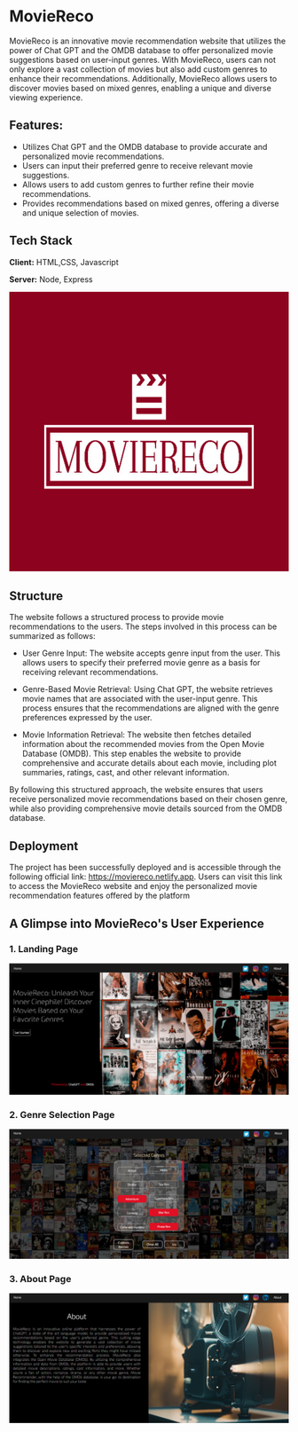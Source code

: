 
# MovieReco 

MovieReco is an innovative movie recommendation website that utilizes the power of Chat GPT and the OMDB database to offer personalized movie suggestions based on user-input genres. With MovieReco, users can not only explore a vast collection of movies but also add custom genres to enhance their recommendations. Additionally, MovieReco allows users to discover movies based on mixed genres, enabling a unique and diverse viewing experience.




## Features:

- Utilizes Chat GPT and the OMDB database to provide accurate and personalized movie recommendations.
- Users can input their preferred genre to receive relevant movie suggestions.
- Allows users to add custom genres to further refine their movie recommendations.
- Provides recommendations based on mixed genres, offering a diverse and unique selection of movies.

## Tech Stack

**Client:** HTML,CSS, Javascript

**Server:** Node, Express


![Logo](https://github.com/mrdetective/Movie-Recommender/blob/main/frontend/Images/android-chrome-512x512.jpeg)


## Structure

The website follows a structured process to provide movie recommendations to the users. The steps involved in this process can be summarized as follows:

- User Genre Input: The website accepts genre input from the user. This allows users to specify their preferred movie genre as a basis for receiving relevant recommendations.

- Genre-Based Movie Retrieval: Using Chat GPT, the website retrieves movie names that are associated with the user-input genre. This process ensures that the recommendations are aligned with the genre preferences expressed by the user.

- Movie Information Retrieval: The website then fetches detailed information about the recommended movies from the Open Movie Database (OMDB). This step enables the website to provide comprehensive and accurate details about each movie, including plot summaries, ratings, cast, and other relevant information.

By following this structured approach, the website ensures that users receive personalized movie recommendations based on their chosen genre, while also providing comprehensive movie details sourced from the OMDB database.





## Deployment

The project has been successfully deployed and is accessible through the following official link: https://moviereco.netlify.app. Users can visit this link to access the MovieReco website and enjoy the personalized movie recommendation features offered by the platform


## A Glimpse into MovieReco's User Experience

### 1. Landing Page

![Logo](https://github.com/mrdetective/Cover_img/blob/main/landing.png)

### 2. Genre Selection Page

![Logo](https://github.com/mrdetective/Cover_img/blob/main/start_page.png)

### 3. About Page

![Logo](https://github.com/mrdetective/Cover_img/blob/main/about.png)
